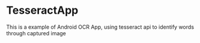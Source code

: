 # TesseractApp
This is a example of Android OCR App, using tesseract api to identify words through captured image
